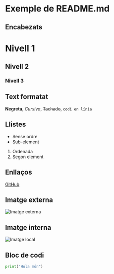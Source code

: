 # Exemple de README.md

## Encabezats
# Nivell 1
## Nivell 2
### Nivell 3

## Text formatat
**Negreta**, *Cursiva*, ~~Tachado~~, `codi en línia`

## Llistes
- Sense ordre
- Sub-element
1. Ordenada
2. Segon element

## Enllaços
[GitHub](https://github.com)

## Imatge externa
![Imatge externa](https://tse1.explicit.bing.net/th/id/OIP.UQckyCbkFWLF3uay03Bz4AHaEA?rs=1&pid=ImgDetMain&o=7&rm=3)

## Imatge interna
![Imatge local](./images/imatge_local.png)

## Bloc de codi
```python
print("Hola món")
